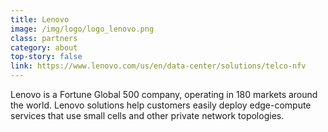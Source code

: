 ```yaml
---
title: Lenovo
image: /img/logo/logo_lenovo.png
class: partners
category: about
top-story: false
link: https://www.lenovo.com/us/en/data-center/solutions/telco-nfv
---
```


Lenovo is a Fortune Global 500 company, operating in 180 markets around the world. Lenovo solutions help customers easily deploy edge-compute services that use small cells and other private network topologies.
